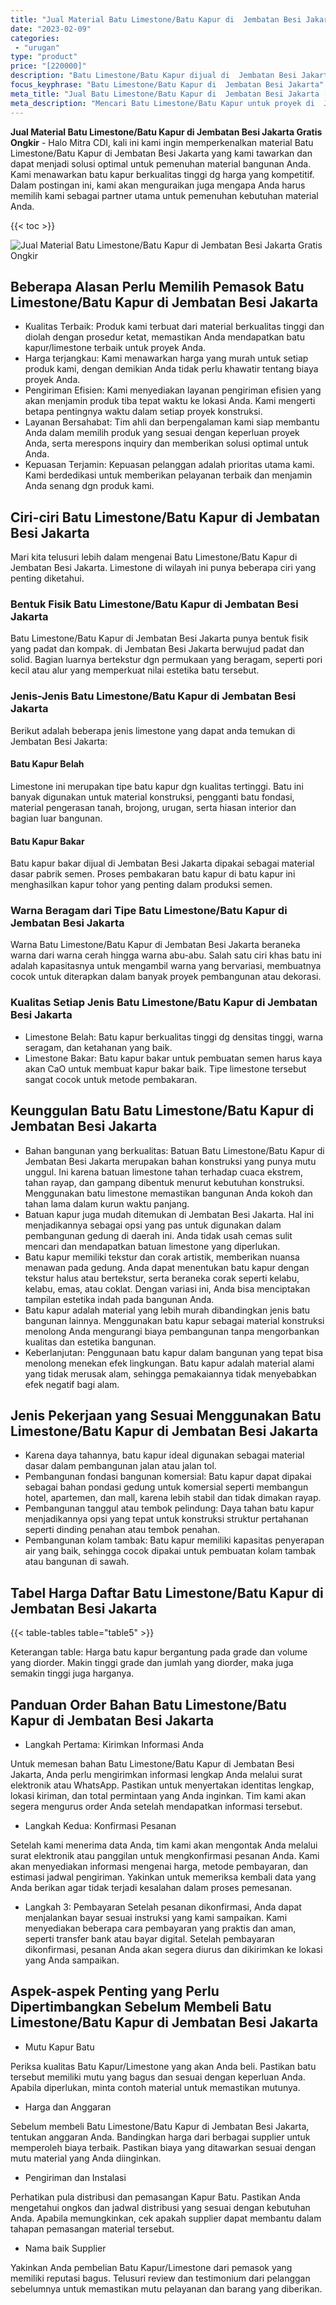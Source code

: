 ```yaml
---
title: "Jual Material Batu Limestone/Batu Kapur di  Jembatan Besi Jakarta Gratis Ongkir"
date: "2023-02-09"
categories:
 - "urugan"
type: "product"
price: "[220000]"
description: "Batu Limestone/Batu Kapur dijual di  Jembatan Besi Jakarta Terdekat. Batu Limestone/Batu Kapur ini sering digunakan dalam proyek konstruksi sebagai batu alam yang mewah dan tahan lama. Hubungi kami untuk informasi lebih lanjut."
focus_keyphrase: "Batu Limestone/Batu Kapur di  Jembatan Besi Jakarta"
meta_title: "Jual Batu Limestone/Batu Kapur di  Jembatan Besi Jakarta [Terdekat] - CDI"
meta_description: "Mencari Batu Limestone/Batu Kapur untuk proyek di  Jembatan Besi Jakarta? Kami menyediakan Batu Limestone/Batu Kapur berkualitas untuk batu alam. Dapatkan penawaran terbaik sekarang."
---
```


**Jual Material Batu Limestone/Batu Kapur di  Jembatan Besi Jakarta Gratis Ongkir** - Halo Mitra CDI, kali ini kami ingin memperkenalkan material Batu Limestone/Batu Kapur di  Jembatan Besi Jakarta yang kami tawarkan dan dapat menjadi solusi optimal untuk pemenuhan material bangunan Anda. Kami menawarkan batu kapur berkualitas tinggi dg harga yang kompetitif. Dalam postingan ini, kami akan menguraikan juga mengapa Anda harus memilih kami sebagai partner utama untuk pemenuhan kebutuhan material Anda.

{{< toc >}}

![Jual Material Batu Limestone/Batu Kapur di  Jembatan Besi Jakarta Gratis Ongkir](/images/urugan/batu-limestone-02.jpg)

## Beberapa Alasan Perlu Memilih Pemasok Batu Limestone/Batu Kapur di  Jembatan Besi Jakarta

*   Kualitas Terbaik: Produk kami terbuat dari material berkualitas tinggi dan diolah dengan prosedur ketat, memastikan Anda mendapatkan batu kapur/limestone terbaik untuk proyek Anda.
*   Harga terjangkau: Kami menawarkan harga yang murah untuk setiap produk kami, dengan demikian Anda tidak perlu khawatir tentang biaya proyek Anda.
*   Pengiriman Efisien: Kami menyediakan layanan pengiriman efisien yang akan menjamin produk tiba tepat waktu ke lokasi Anda. Kami mengerti betapa pentingnya waktu dalam setiap proyek konstruksi.
*   Layanan Bersahabat: Tim ahli dan berpengalaman kami siap membantu Anda dalam memilih produk yang sesuai dengan keperluan proyek Anda, serta merespons inquiry dan memberikan solusi optimal untuk Anda.
*   Kepuasan Terjamin: Kepuasan pelanggan adalah prioritas utama kami. Kami berdedikasi untuk memberikan pelayanan terbaik dan menjamin Anda senang dgn produk kami.

## Ciri-ciri Batu Limestone/Batu Kapur di  Jembatan Besi Jakarta

Mari kita telusuri lebih dalam mengenai Batu Limestone/Batu Kapur di  Jembatan Besi Jakarta. Limestone di wilayah ini punya beberapa ciri yang penting diketahui.

### Bentuk Fisik Batu Limestone/Batu Kapur di  Jembatan Besi Jakarta

Batu Limestone/Batu Kapur di  Jembatan Besi Jakarta punya bentuk fisik yang padat dan kompak. di  Jembatan Besi Jakarta berwujud padat dan solid. Bagian luarnya bertekstur dgn permukaan yang beragam, seperti pori kecil atau alur yang memperkuat nilai estetika batu tersebut.

### Jenis-Jenis Batu Limestone/Batu Kapur di  Jembatan Besi Jakarta

Berikut adalah beberapa jenis limestone yang dapat anda temukan di  Jembatan Besi Jakarta:

#### Batu Kapur Belah

Limestone ini merupakan tipe batu kapur dgn kualitas tertinggi. Batu ini banyak digunakan untuk material konstruksi, pengganti batu fondasi, material pengerasan tanah, brojong, urugan, serta hiasan interior dan bagian luar bangunan.

#### Batu Kapur Bakar

Batu kapur bakar dijual di  Jembatan Besi Jakarta dipakai sebagai material dasar pabrik semen. Proses pembakaran batu kapur di batu kapur ini menghasilkan kapur tohor yang penting dalam produksi semen.

### Warna Beragam dari Tipe Batu Limestone/Batu Kapur di  Jembatan Besi Jakarta

Warna Batu Limestone/Batu Kapur di  Jembatan Besi Jakarta beraneka warna dari warna cerah hingga warna abu-abu. Salah satu ciri khas batu ini adalah kapasitasnya untuk mengambil warna yang bervariasi, membuatnya cocok untuk diterapkan dalam banyak proyek pembangunan atau dekorasi.

### Kualitas Setiap Jenis Batu Limestone/Batu Kapur di  Jembatan Besi Jakarta

*   Limestone Belah: Batu kapur berkualitas tinggi dg densitas tinggi, warna seragam, dan ketahanan yang baik.
*   Limestone Bakar: Batu kapur bakar untuk pembuatan semen harus kaya akan CaO untuk membuat kapur bakar baik. Tipe limestone tersebut sangat cocok untuk metode pembakaran.

## Keunggulan Batu Batu Limestone/Batu Kapur di  Jembatan Besi Jakarta

*   Bahan bangunan yang berkualitas: Batuan Batu Limestone/Batu Kapur di  Jembatan Besi Jakarta merupakan bahan konstruksi yang punya mutu unggul. Ini karena batuan limestone tahan terhadap cuaca ekstrem, tahan rayap, dan gampang dibentuk menurut kebutuhan konstruksi. Menggunakan batu limestone memastikan bangunan Anda kokoh dan tahan lama dalam kurun waktu panjang.
*   Batuan kapur juga mudah ditemukan di  Jembatan Besi Jakarta. Hal ini menjadikannya sebagai opsi yang pas untuk digunakan dalam pembangunan gedung di daerah ini. Anda tidak usah cemas sulit mencari dan mendapatkan batuan limestone yang diperlukan.
*   Batu kapur memiliki tekstur dan corak artistik, memberikan nuansa menawan pada gedung. Anda dapat menentukan batu kapur dengan tekstur halus atau bertekstur, serta beraneka corak seperti kelabu, kelabu, emas, atau coklat. Dengan variasi ini, Anda bisa menciptakan tampilan estetika indah pada bangunan Anda.
*   Batu kapur adalah material yang lebih murah dibandingkan jenis batu bangunan lainnya. Menggunakan batu kapur sebagai material konstruksi menolong Anda mengurangi biaya pembangunan tanpa mengorbankan kualitas dan estetika bangunan.
*   Keberlanjutan: Penggunaan batu kapur dalam bangunan yang tepat bisa menolong menekan efek lingkungan. Batu kapur adalah material alami yang tidak merusak alam, sehingga pemakaiannya tidak menyebabkan efek negatif bagi alam.

## Jenis Pekerjaan yang Sesuai Menggunakan Batu Limestone/Batu Kapur di  Jembatan Besi Jakarta

*   Karena daya tahannya, batu kapur ideal digunakan sebagai material dasar dalam pembangunan jalan atau jalan tol.
*   Pembangunan fondasi bangunan komersial: Batu kapur dapat dipakai sebagai bahan pondasi gedung untuk komersial seperti membangun hotel, apartemen, dan mall, karena lebih stabil dan tidak dimakan rayap.
*   Pembangunan tanggul atau tembok pelindung: Daya tahan batu kapur menjadikannya opsi yang tepat untuk konstruksi struktur pertahanan seperti dinding penahan atau tembok penahan.
*   Pembangunan kolam tambak: Batu kapur memiliki kapasitas penyerapan air yang baik, sehingga cocok dipakai untuk pembuatan kolam tambak atau bangunan di sawah.

## Tabel Harga Daftar Batu Limestone/Batu Kapur di  Jembatan Besi Jakarta

{{< table-tables table="table5" >}}

Keterangan table: Harga batu kapur bergantung pada grade dan volume yang diorder. Makin tinggi grade dan jumlah yang diorder, maka juga semakin tinggi juga harganya.

## Panduan Order Bahan Batu Limestone/Batu Kapur di  Jembatan Besi Jakarta

*   Langkah Pertama: Kirimkan Informasi Anda

Untuk memesan bahan Batu Limestone/Batu Kapur di  Jembatan Besi Jakarta, Anda perlu mengirimkan informasi lengkap Anda melalui surat elektronik atau WhatsApp. Pastikan untuk menyertakan identitas lengkap, lokasi kiriman, dan total permintaan yang Anda inginkan. Tim kami akan segera mengurus order Anda setelah mendapatkan informasi tersebut.
*   Langkah Kedua: Konfirmasi Pesanan

Setelah kami menerima data Anda, tim kami akan mengontak Anda melalui surat elektronik atau panggilan untuk mengkonfirmasi pesanan Anda. Kami akan menyediakan informasi mengenai harga, metode pembayaran, dan estimasi jadwal pengiriman. Yakinkan untuk memeriksa kembali data yang Anda berikan agar tidak terjadi kesalahan dalam proses pemesanan.
*   Langkah 3: Pembayaran
Setelah pesanan dikonfirmasi, Anda dapat menjalankan bayar sesuai instruksi yang kami sampaikan. Kami menyediakan beberapa cara pembayaran yang praktis dan aman, seperti transfer bank atau bayar digital. Setelah pembayaran dikonfirmasi, pesanan Anda akan segera diurus dan dikirimkan ke lokasi yang Anda sampaikan.

## Aspek-aspek Penting yang Perlu Dipertimbangkan Sebelum Membeli Batu Limestone/Batu Kapur di  Jembatan Besi Jakarta

*   Mutu Kapur Batu

Periksa kualitas Batu Kapur/Limestone yang akan Anda beli. Pastikan batu tersebut memiliki mutu yang bagus dan sesuai dengan keperluan Anda. Apabila diperlukan, minta contoh material untuk memastikan mutunya.
*   Harga dan Anggaran

Sebelum membeli Batu Limestone/Batu Kapur di  Jembatan Besi Jakarta, tentukan anggaran Anda. Bandingkan harga dari berbagai supplier untuk memperoleh biaya terbaik. Pastikan biaya yang ditawarkan sesuai dengan mutu material yang Anda diinginkan.
*   Pengiriman dan Instalasi

Perhatikan pula distribusi dan pemasangan Kapur Batu. Pastikan Anda mengetahui ongkos dan jadwal distribusi yang sesuai dengan kebutuhan Anda. Apabila memungkinkan, cek apakah supplier dapat membantu dalam tahapan pemasangan material tersebut.
*   Nama baik Supplier

Yakinkan Anda pembelian Batu Kapur/Limestone dari pemasok yang memiliki reputasi bagus. Telusuri review dan testimonium dari pelanggan sebelumnya untuk memastikan mutu pelayanan dan barang yang diberikan.